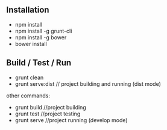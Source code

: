 ## Installation

- npm install
- npm install -g grunt-cli
- npm install -g bower
- bower install

## Build / Test / Run 

- grunt clean
- grunt serve:dist // project building and running (dist mode)

other commands:
- grunt build //project building
- grunt test //project testing  
- grunt serve //project running (develop mode)


